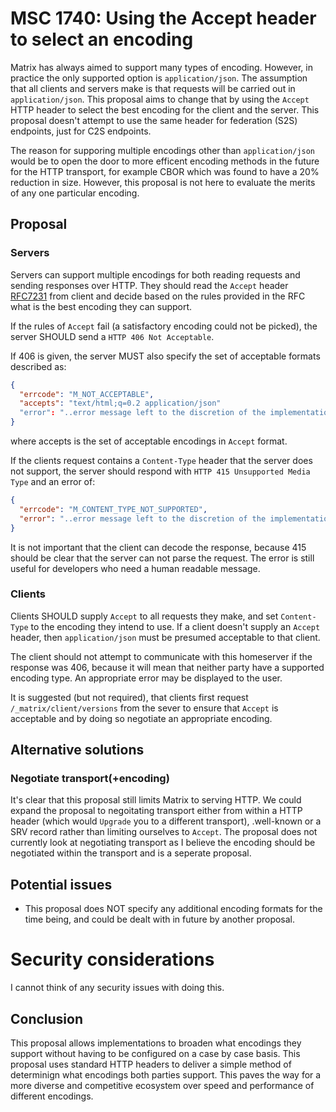 # MSC 1740: Using the Accept header to select an encoding

Matrix has always aimed to support many types of encoding. However, in practice the only supported option
is `application/json`. The assumption that all clients and servers make is that requests will be carried out in `application/json`.
This proposal aims to change that by using the `Accept` HTTP header to select the best encoding for the
client and the server. This proposal doesn't attempt to use the same header for federation (S2S) endpoints,
just for C2S endpoints.

The reason for supporing multiple encodings other than `application/json` would be to open the door to more efficent
encoding methods in the future for the HTTP transport, for example CBOR which was found to have a 20%
reduction in size. However, this proposal is not here to evaluate the merits of any one particular encoding.

## Proposal

### Servers

Servers can support multiple encodings for both reading requests and sending responses over HTTP. They
should read the `Accept` header [RFC7231](https://tools.ietf.org/html/rfc7231#section-5.3.2) from client
and decide based on the rules provided in the RFC what is the best encoding they can support.

If the rules of `Accept` fail (a satisfactory encoding could not be picked), the server SHOULD send a 
`HTTP 406 Not Acceptable`.

If 406 is given, the server MUST also specify the set of acceptable formats described as:
```json
{
  "errcode": "M_NOT_ACCEPTABLE",
  "accepts": "text/html;q=0.2 application/json"
  "error": "..error message left to the discretion of the implementation.."
}
```
where accepts is the set of acceptable encodings in `Accept` format.

If the clients request contains a `Content-Type` header that the server does not support, 
the server should respond with `HTTP 415 Unsupported Media Type` and an error of:
```json
{
  "errcode": "M_CONTENT_TYPE_NOT_SUPPORTED",
  "error": "..error message left to the discretion of the implementation.."
}
```

It is not important that the client can decode the response, because 415 should be clear that the server
can not parse the request. The error is still useful for developers who need a human readable
message.

### Clients

Clients SHOULD supply `Accept` to all requests they make, and set `Content-Type` to the encoding
they intend to use. If a client doesn't supply an `Accept` header, then `application/json` must be presumed acceptable
to that client.

The client should not attempt to communicate with this homeserver if the response was 406, 
because it will mean that neither party have a supported encoding type. 
An appropriate error may be displayed to the user.

It is suggested (but not required), that clients first request `/_matrix/client/versions`  from the
sever to ensure that `Accept` is acceptable and by doing so negotiate an appropriate encoding.

## Alternative solutions

### Negotiate transport(+encoding)

It's clear that this proposal still limits Matrix to serving HTTP. We could expand the proposal 
to negoitating transport either from within a HTTP header (which would `Upgrade` you to a different
transport), .well-known or a SRV record rather than limiting ourselves to `Accept`. The proposal 
does not currently look at negotiating transport as I believe the encoding should be negotiated 
within the transport and is a seperate proposal. 

## Potential issues

- This proposal does NOT specify any additional encoding formats for the time being, and could be dealt
with in future by another proposal.

# Security considerations

I cannot think of any security issues with doing this.

## Conclusion

This proposal allows implementations to broaden what encodings they support without
having to be configured on a case by case basis. This proposal uses standard HTTP headers
to deliver a simple method of determinign what encodings both parties support. This paves
the way for a more diverse and competitive ecosystem over speed and performance of different
encodings.
